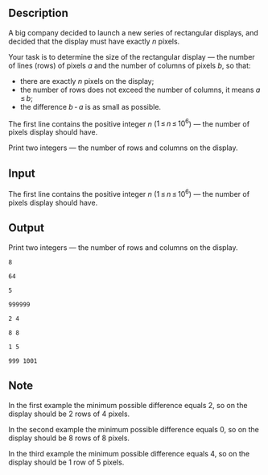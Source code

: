 ## Description

<div><p>A big company decided to launch a new series of rectangular displays, and decided that the display must have exactly <span class="tex-span"><i>n</i></span> pixels. </p><p>Your task is to determine the size of the rectangular display — the number of lines (rows) of pixels <span class="tex-span"><i>a</i></span> and the number of columns of pixels <span class="tex-span"><i>b</i></span>, so that:</p><ul> <li> there are exactly <span class="tex-span"><i>n</i></span> pixels on the display; </li><li> the number of rows does not exceed the number of columns, it means <span class="tex-span"><i>a</i> ≤ <i>b</i></span>; </li><li> the difference <span class="tex-span"><i>b</i> - <i>a</i></span> is as small as possible. </li></ul></div><div class="input-specification"><p>The first line contains the positive integer <span class="tex-span"><i>n</i></span> (<span class="tex-span">1 ≤ <i>n</i> ≤ 10<sup class="upper-index">6</sup></span>)&nbsp;— the number of pixels display should have.</p></div><div class="output-specification"><p>Print two integers&nbsp;— the number of rows and columns on the display. </p></div>

## Input

<p>The first line contains the positive integer <span class="tex-span"><i>n</i></span> (<span class="tex-span">1 ≤ <i>n</i> ≤ 10<sup class="upper-index">6</sup></span>)&nbsp;— the number of pixels display should have.</p>

## Output

<p>Print two integers&nbsp;— the number of rows and columns on the display. </p>





```input1
8

```




```input2
64

```




```input3
5

```




```input4
999999

```




```output1
2 4

```




```output2
8 8

```




```output3
1 5

```




```output4
999 1001

```



## Note

<p>In the first example the minimum possible difference equals 2, so on the display should be 2 rows of 4 pixels.</p><p>In the second example the minimum possible difference equals 0, so on the display should be 8 rows of 8 pixels.</p><p>In the third example the minimum possible difference equals 4, so on the display should be 1 row of 5 pixels.</p>

